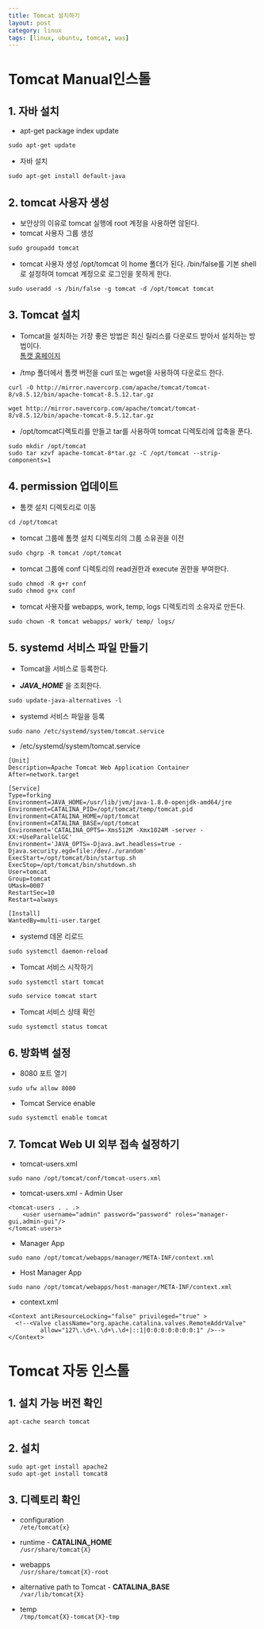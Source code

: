 ```yaml
---
title: Tomcat 설치하기
layout: post
category: linux
tags: [linux, ubuntu, tomcat, was]
---
```

# Tomcat Manual인스톨
## 1. 자바 설치
-  apt-get package index update
```
sudo apt-get update
```

- 자바 설치
```
sudo apt-get install default-java
```

## 2. tomcat 사용자 생성
- 보안상의 이유로 tomcat 실행에 root 계정을 사용하면 않된다.
- tomcat 사용자 그룹 생성
```
sudo groupadd tomcat
```

- tomcat 사용자 생성 /opt/tomcat 이 home 폴더가 된다. /bin/false를 기본 shell로 설정하여 tomcat 계정으로 로그인을 못하게 한다.
```
sudo useradd -s /bin/false -g tomcat -d /opt/tomcat tomcat
```

## 3. Tomcat 설치
- Tomcat을 설치하는 가장 좋은 방법은 최신 릴리스를 다운로드 받아서 설치하는 방법이다.  
[톰캣 홈페이지](http://tomcat.apache.org/)

- /tmp 폴더에서 톰캣 버전을 curl 또는 wget을 사용하여 다운로드 한다.
```
curl -O http://mirror.navercorp.com/apache/tomcat/tomcat-8/v8.5.12/bin/apache-tomcat-8.5.12.tar.gz
```
```
wget http://mirror.navercorp.com/apache/tomcat/tomcat-8/v8.5.12/bin/apache-tomcat-8.5.12.tar.gz
```

- /opt/tomcat디렉토리를 만들고  tar를 사용하여 tomcat 디렉토리에 압축을 푼다.
```
sudo mkdir /opt/tomcat
sudo tar xzvf apache-tomcat-8*tar.gz -C /opt/tomcat --strip-components=1
```

## 4. permission 업데이트
- 톰캣 설치 디렉토리로 이동
```
cd /opt/tomcat
```

- tomcat 그룹에 톰캣 설치 디렉토리의 그룹 소유권을 이전
```
sudo chgrp -R tomcat /opt/tomcat
```

- tomcat 그룹에 conf 디렉토리의 read권한과 execute 권한을 부여한다.
```
sudo chmod -R g+r conf
sudo chmod g+x conf
```

- tomcat 사용자를 webapps, work, temp, logs 디렉토리의 소유자로 만든다.
```
sudo chown -R tomcat webapps/ work/ temp/ logs/
```

## 5. systemd 서비스 파일 만들기
- Tomcat을 서비스로 등록한다.

- ***JAVA_HOME*** 을 조회한다.
```
sudo update-java-alternatives -l
```

- systemd 서비스 파일을 등록
```
sudo nano /etc/systemd/system/tomcat.service
```

- /etc/systemd/system/tomcat.service

```
[Unit]
Description=Apache Tomcat Web Application Container
After=network.target  

[Service]
Type=forking
Environment=JAVA_HOME=/usr/lib/jvm/java-1.8.0-openjdk-amd64/jre
Environment=CATALINA_PID=/opt/tomcat/temp/tomcat.pid
Environment=CATALINA_HOME=/opt/tomcat
Environment=CATALINA_BASE=/opt/tomcat
Environment='CATALINA_OPTS=-Xms512M -Xmx1024M -server -XX:+UseParallelGC'
Environment='JAVA_OPTS=-Djava.awt.headless=true -Djava.security.egd=file:/dev/./urandom'
ExecStart=/opt/tomcat/bin/startup.sh
ExecStop=/opt/tomcat/bin/shutdown.sh
User=tomcat
Group=tomcat
UMask=0007
RestartSec=10
Restart=always

[Install]
WantedBy=multi-user.target
```

- systemd 데몬 리로드
```
sudo systemctl daemon-reload
```

- Tomcat 서비스 시작하기
```
sudo systemctl start tomcat
```
```
sudo service tomcat start
```

- Tomcat 서비스 상태 확인
```
sudo systemctl status tomcat
````

## 6. 방화벽 설정
- 8080 포트 열기
```
sudo ufw allow 8080
```

- Tomcat Service enable
```
sudo systemctl enable tomcat
```

## 7. Tomcat Web UI 외부 접속 설정하기
- tomcat-users.xml
```
sudo nano /opt/tomcat/conf/tomcat-users.xml
```

- tomcat-users.xml - Admin User
```
<tomcat-users . . .>
    <user username="admin" password="password" roles="manager-gui,admin-gui"/>
</tomcat-users>
```

- Manager App
```
sudo nano /opt/tomcat/webapps/manager/META-INF/context.xml
```

- Host Manager App
```
sudo nano /opt/tomcat/webapps/host-manager/META-INF/context.xml
```

- context.xml
```
<Context antiResourceLocking="false" privileged="true" >
  <!--<Valve className="org.apache.catalina.valves.RemoteAddrValve"
         allow="127\.\d+\.\d+\.\d+|::1|0:0:0:0:0:0:0:1" />-->
</Context>
```

# Tomcat 자동 인스톨
## 1. 설치 가능 버전 확인
```
apt-cache search tomcat
```

## 2. 설치
```
sudo apt-get install apache2
sudo apt-get install tomcat8
```

## 3. 디렉토리 확인
- configuration  
`/ete/tomcat{x}`

- runtime - **CATALINA_HOME**  
`/usr/share/tomcat{X}`

- webapps  
`/usr/share/tomcat{X}-root`

- alternative path to Tomcat - **CATALINA_BASE**  
`/var/lib/tomcat{X}`

- temp  
`/tmp/tomcat{X}-tomcat{X}-tmp`